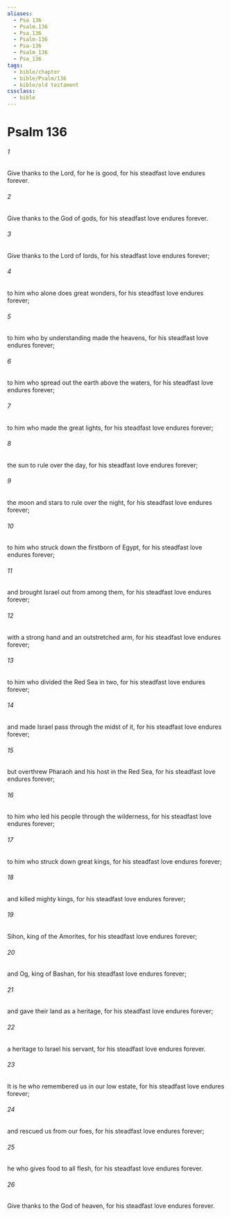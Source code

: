 ```yaml
---
aliases:
  - Psa 136
  - Psalm.136
  - Psa.136
  - Psalm-136
  - Psa-136
  - Psalm_136
  - Psa_136
tags:
  - bible/chapter
  - bible/Psalm/136
  - bible/old testament
cssclass:
  - bible
---
```


# Psalm 136

###### 1
Give thanks to the Lord, for he is good, for his steadfast love endures forever.
###### 2
Give thanks to the God of gods, for his steadfast love endures forever.
###### 3
Give thanks to the Lord of lords, for his steadfast love endures forever;
###### 4
to him who alone does great wonders, for his steadfast love endures forever;
###### 5
to him who by understanding made the heavens, for his steadfast love endures forever;
###### 6
to him who spread out the earth above the waters, for his steadfast love endures forever;
###### 7
to him who made the great lights, for his steadfast love endures forever;
###### 8
the sun to rule over the day, for his steadfast love endures forever;
###### 9
the moon and stars to rule over the night, for his steadfast love endures forever;
###### 10
to him who struck down the firstborn of Egypt, for his steadfast love endures forever;
###### 11
and brought Israel out from among them, for his steadfast love endures forever;
###### 12
with a strong hand and an outstretched arm, for his steadfast love endures forever;
###### 13
to him who divided the Red Sea in two, for his steadfast love endures forever;
###### 14
and made Israel pass through the midst of it, for his steadfast love endures forever;
###### 15
but overthrew Pharaoh and his host in the Red Sea, for his steadfast love endures forever;
###### 16
to him who led his people through the wilderness, for his steadfast love endures forever;
###### 17
to him who struck down great kings, for his steadfast love endures forever;
###### 18
and killed mighty kings, for his steadfast love endures forever;
###### 19
Sihon, king of the Amorites, for his steadfast love endures forever;
###### 20
and Og, king of Bashan, for his steadfast love endures forever;
###### 21
and gave their land as a heritage, for his steadfast love endures forever;
###### 22
a heritage to Israel his servant, for his steadfast love endures forever.
###### 23
It is he who remembered us in our low estate, for his steadfast love endures forever;
###### 24
and rescued us from our foes, for his steadfast love endures forever;
###### 25
he who gives food to all flesh, for his steadfast love endures forever.
###### 26
Give thanks to the God of heaven, for his steadfast love endures forever.


